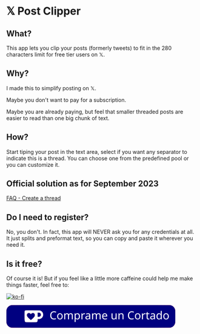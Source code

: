 # 𝕏 Post Clipper

## What?

This app lets you clip your posts (formerly tweets) to fit in the 280 characters limit for free tier users on 𝕏.

## Why?

I made this to simplify posting on 𝕏.

Maybe you don't want to pay for a subscription.

Maybe you are already paying, but feel that smaller threaded posts are easier to read than one big chunk of text.

## How?

Start tiping your post in the text area, select if you want any separator to indicate this is a thread. You can choose one from the predefined pool or you can customize it.

## Official solution as for September 2023

[FAQ - Create a thread](https://help.twitter.com/en/using-x/create-a-thread)

## Do I need to register?

No, you don't. In fact, this app will NEVER ask you for any credentials at all. It just splits and preformat text, so you can copy and paste it wherever you need it.

## Is it free?

Of course it is! But if you feel like a little more caffeine could help me make things faster, feel free to:

[![ko-fi](https://ko-fi.com/img/githubbutton_sm.svg)](https://ko-fi.com/Y8Y3PK5HP)

[![ARS $1000 - MercadoPago](/assets/img/githubbutton_sm_cortadito.svg)](https://mpago.la/2Tww49g)
